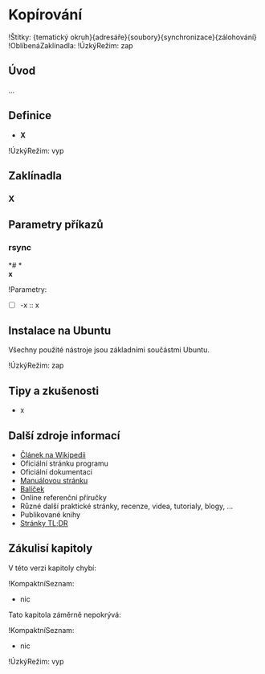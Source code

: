<!--

Linux Kniha kouzel, podkapitola Soubory a adresáře / Kopírování
Copyright (c) 2020-2021 Singularis <singularis@volny.cz>

Toto dílo je dílem svobodné kultury; můžete ho šířit a modifikovat pod
podmínkami licence Creative Commons Attribution-ShareAlike 4.0 International
vydané neziskovou organizací Creative Commons. Text licence je přiložený
k tomuto projektu nebo ho můžete najít na webové adrese:

https://creativecommons.org/licenses/by-sa/4.0/

-->
<!--
Poznámky:

⊨
-->

# Kopírování

!Štítky: {tematický okruh}{adresáře}{soubory}{synchronizace}{zálohování}
!OblíbenáZaklínadla:
!ÚzkýRežim: zap

## Úvod

...

## Definice

* **X**

!ÚzkýRežim: vyp

## Zaklínadla

### X

## Parametry příkazů

### rsync

*# *<br>
**x**

!Parametry:

* ☐ -x :: x

## Instalace na Ubuntu

Všechny použité nástroje jsou základními součástmi Ubuntu.

<!--
## Ukázka
![ve výstavbě](../obrázky/ve-výstavbě.png)
-->

!ÚzkýRežim: zap

## Tipy a zkušenosti

* x

## Další zdroje informací

* [Článek na Wikipedii](https://cs.wikipedia.org/wiki/Hlavn%C3%AD_strana)
* Oficiální stránku programu
* Oficiální dokumentaci
* [Manuálovou stránku](http://manpages.ubuntu.com/)
* [Balíček](https://packages.ubuntu.com/)
* Online referenční příručky
* Různé další praktické stránky, recenze, videa, tutorialy, blogy, ...
* Publikované knihy
* [Stránky TL;DR](https://github.com/tldr-pages/tldr/tree/master/pages/common)

## Zákulisí kapitoly
<!--
- Doplňte, pokud víte. Udržujte aktuální.
-->

V této verzi kapitoly chybí:

!KompaktníSeznam:
* nic

Tato kapitola záměrně nepokrývá:

!KompaktníSeznam:
* nic

!ÚzkýRežim: vyp
